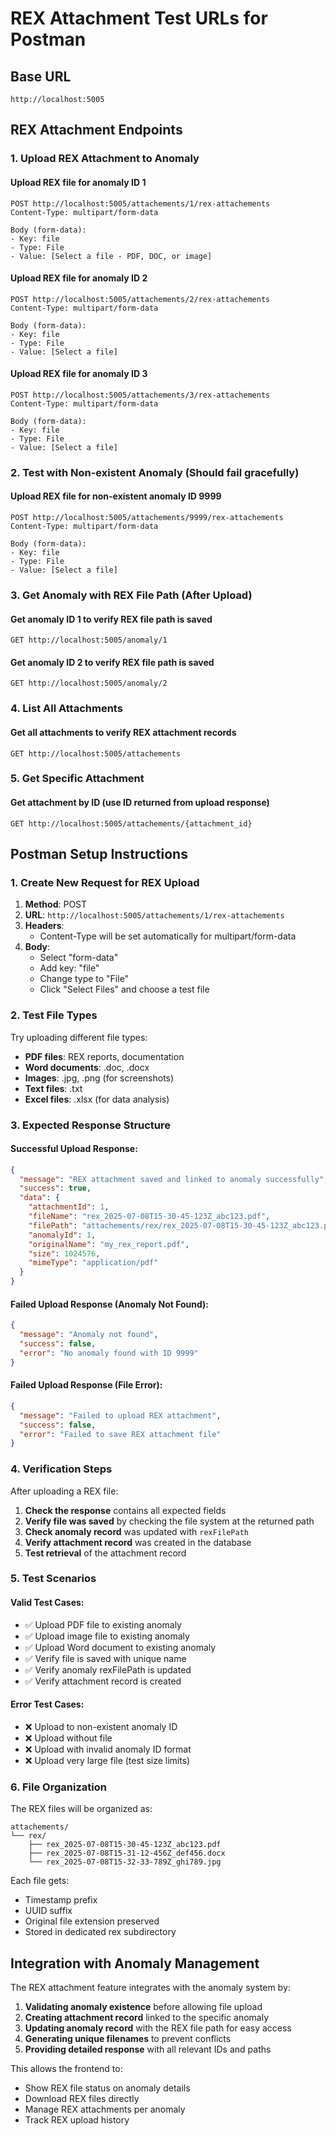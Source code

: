 # REX Attachment Test URLs for Postman

## Base URL
```
http://localhost:5005
```

## REX Attachment Endpoints

### 1. Upload REX Attachment to Anomaly

#### Upload REX file for anomaly ID 1
```
POST http://localhost:5005/attachements/1/rex-attachements
Content-Type: multipart/form-data

Body (form-data):
- Key: file
- Type: File
- Value: [Select a file - PDF, DOC, or image]
```

#### Upload REX file for anomaly ID 2
```
POST http://localhost:5005/attachements/2/rex-attachements
Content-Type: multipart/form-data

Body (form-data):
- Key: file
- Type: File
- Value: [Select a file]
```

#### Upload REX file for anomaly ID 3
```
POST http://localhost:5005/attachements/3/rex-attachements
Content-Type: multipart/form-data

Body (form-data):
- Key: file
- Type: File
- Value: [Select a file]
```

### 2. Test with Non-existent Anomaly (Should fail gracefully)

#### Upload REX file for non-existent anomaly ID 9999
```
POST http://localhost:5005/attachements/9999/rex-attachements
Content-Type: multipart/form-data

Body (form-data):
- Key: file
- Type: File
- Value: [Select a file]
```

### 3. Get Anomaly with REX File Path (After Upload)

#### Get anomaly ID 1 to verify REX file path is saved
```
GET http://localhost:5005/anomaly/1
```

#### Get anomaly ID 2 to verify REX file path is saved
```
GET http://localhost:5005/anomaly/2
```

### 4. List All Attachments

#### Get all attachments to verify REX attachment records
```
GET http://localhost:5005/attachements
```

### 5. Get Specific Attachment

#### Get attachment by ID (use ID returned from upload response)
```
GET http://localhost:5005/attachements/{attachment_id}
```

## Postman Setup Instructions

### 1. Create New Request for REX Upload
1. **Method**: POST
2. **URL**: `http://localhost:5005/attachements/1/rex-attachements`
3. **Headers**: 
   - Content-Type will be set automatically for multipart/form-data
4. **Body**: 
   - Select "form-data"
   - Add key: "file"
   - Change type to "File"
   - Click "Select Files" and choose a test file

### 2. Test File Types
Try uploading different file types:
- **PDF files**: REX reports, documentation
- **Word documents**: .doc, .docx
- **Images**: .jpg, .png (for screenshots)
- **Text files**: .txt
- **Excel files**: .xlsx (for data analysis)

### 3. Expected Response Structure

#### Successful Upload Response:
```json
{
  "message": "REX attachment saved and linked to anomaly successfully",
  "success": true,
  "data": {
    "attachmentId": 1,
    "fileName": "rex_2025-07-08T15-30-45-123Z_abc123.pdf",
    "filePath": "attachements/rex/rex_2025-07-08T15-30-45-123Z_abc123.pdf",
    "anomalyId": 1,
    "originalName": "my_rex_report.pdf",
    "size": 1024576,
    "mimeType": "application/pdf"
  }
}
```

#### Failed Upload Response (Anomaly Not Found):
```json
{
  "message": "Anomaly not found",
  "success": false,
  "error": "No anomaly found with ID 9999"
}
```

#### Failed Upload Response (File Error):
```json
{
  "message": "Failed to upload REX attachment",
  "success": false,
  "error": "Failed to save REX attachment file"
}
```

### 4. Verification Steps

After uploading a REX file:

1. **Check the response** contains all expected fields
2. **Verify file was saved** by checking the file system at the returned path
3. **Check anomaly record** was updated with `rexFilePath`
4. **Verify attachment record** was created in the database
5. **Test retrieval** of the attachment record

### 5. Test Scenarios

#### Valid Test Cases:
- ✅ Upload PDF file to existing anomaly
- ✅ Upload image file to existing anomaly  
- ✅ Upload Word document to existing anomaly
- ✅ Verify file is saved with unique name
- ✅ Verify anomaly rexFilePath is updated
- ✅ Verify attachment record is created

#### Error Test Cases:
- ❌ Upload to non-existent anomaly ID
- ❌ Upload without file
- ❌ Upload with invalid anomaly ID format
- ❌ Upload very large file (test size limits)

### 6. File Organization

The REX files will be organized as:
```
attachements/
└── rex/
    ├── rex_2025-07-08T15-30-45-123Z_abc123.pdf
    ├── rex_2025-07-08T15-31-12-456Z_def456.docx
    └── rex_2025-07-08T15-32-33-789Z_ghi789.jpg
```

Each file gets:
- Timestamp prefix
- UUID suffix
- Original file extension preserved
- Stored in dedicated rex subdirectory

## Integration with Anomaly Management

The REX attachment feature integrates with the anomaly system by:

1. **Validating anomaly existence** before allowing file upload
2. **Creating attachment record** linked to the specific anomaly
3. **Updating anomaly record** with the REX file path for easy access
4. **Generating unique filenames** to prevent conflicts
5. **Providing detailed response** with all relevant IDs and paths

This allows the frontend to:
- Show REX file status on anomaly details
- Download REX files directly
- Manage REX attachments per anomaly
- Track REX upload history
